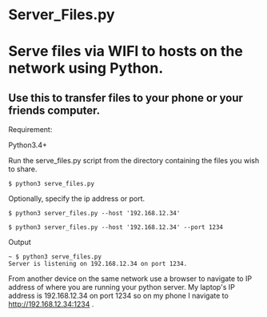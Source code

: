 # Server_Files.py

# Serve files via WIFI to hosts on the network using Python.

## Use this to transfer files to your phone or your friends computer.

Requirement:

Python3.4+


Run the serve_files.py script from the directory containing the files you wish to share.

```
$ python3 serve_files.py
```

Optionally, specify the ip address or port.

```
$ python3 server_files.py --host '192.168.12.34' 

$ python3 server_files.py --host '192.168.12.34' --port 1234
```

Output

```
~ $ python3 serve_files.py
Server is listening on 192.168.12.34 on port 1234.
```

From another device on the same network use a browser to navigate to IP address of where you are running your python server.
My laptop's IP address is 192.168.12.34 on port 1234 so on my phone I navigate to http://192.168.12.34:1234 .
